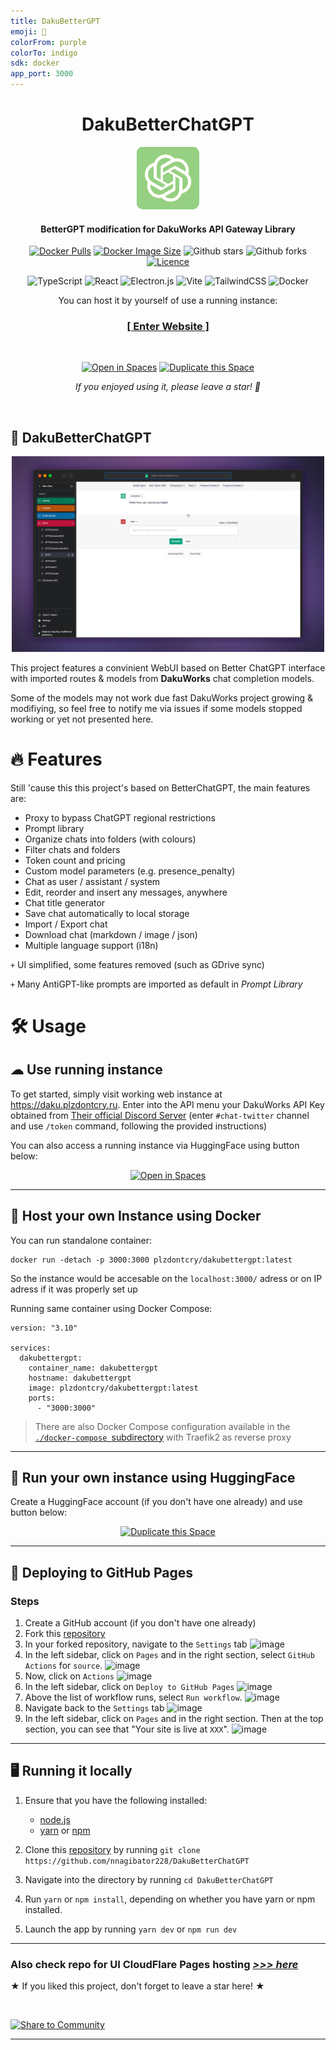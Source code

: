 ```yaml
---
title: DakuBetterGPT
emoji: 🔮
colorFrom: purple
colorTo: indigo
sdk: docker
app_port: 3000
---
```


<h1 align="center"><b>DakuBetterChatGPT</b></h1>

<p align="center">
    <a href="https://daku.plzdontcry.ru" target="_blank"><img src="public/apple-touch-icon.png" alt="Better ChatGPT" width="100" /></a>
</p>

<h4 align="center"><b>BetterGPT modification for DakuWorks API Gateway Library</b></h4>

<div align="center">

[![Docker Pulls](https://badgen.net/docker/pulls/plzdontcry/dakubettergpt?icon=docker&label=pulls)](https://hub.docker.com/r/plzdontcry/dakubettergpt/)
[![Docker Image Size](https://badgen.net/docker/size/plzdontcry/dakubettergpt?icon=docker&label=image%20size)](https://hub.docker.com/r/plzdontcry/dakubettergpt/)
![Github stars](https://badgen.net/github/stars/nnagibator228/DakuBetterChatGPT?icon=github&label=stars)
![Github forks](https://badgen.net/github/forks/nnagibator228/DakuBetterChatGPT?icon=github&label=forks)
[![Licence](https://badgen.net/static/license/MIT/blue/)](https://hub.docker.com/r/plzdontcry/dakubettergpt/)

</div>

<div align="center">

![TypeScript](https://img.shields.io/badge/typescript-%23007ACC.svg?style=for-the-badge&logo=typescript&logoColor=white)
![React](https://img.shields.io/badge/react-%2320232a.svg?style=for-the-badge&logo=react&logoColor=%2361DAFB)
![Electron.js](https://img.shields.io/badge/Electron-191970?style=for-the-badge&logo=Electron&logoColor=white)
![Vite](https://img.shields.io/badge/vite-%23646CFF.svg?style=for-the-badge&logo=vite&logoColor=white)
![TailwindCSS](https://img.shields.io/badge/tailwindcss-%2338B2AC.svg?style=for-the-badge&logo=tailwind-css&logoColor=white)
![Docker](https://img.shields.io/badge/docker-%230db7ed.svg?style=for-the-badge&logo=docker&logoColor=white)


</div>

<p align="center">
   You can host it by yourself of use a running instance: 
   
</p>
 <h3 align="center"><a href="https://bettergpt.chat">[ Enter Website ]</a></h3>
<br>

<div align="center">

[![Open in Spaces](https://huggingface.co/datasets/huggingface/badges/resolve/main/open-in-hf-spaces-lg-dark.svg)](https://huggingface.co/spaces/plzdontcry/dakubettergpt)
[![Duplicate this Space](https://huggingface.co/datasets/huggingface/badges/resolve/main/duplicate-this-space-lg-dark.svg)](https://huggingface.co/spaces/plzdontcry/dakubettergpt?duplicate=true)


</div>
<p align="center"><i>If you enjoyed using it, please leave a star! 🌟</i></p>
<br>



## 🔮 DakuBetterChatGPT

<p align="center">
    <a href="https://daku.plzdontcry.ru" target="_blank">
        <img src="assets/preview.png" alt="landing" width=500 />
    </a>
</p>

This project features a convinient WebUI based on Better ChatGPT interface with imported routes & models from **DakuWorks** chat completion models.

Some of the models may not work due fast DakuWorks project growing & modifiying, so feel free to notify me via issues if some models stopped working or yet not presented here.

# 🔥 Features

Still 'cause this this project's based on BetterChatGPT, the main features are:

- Proxy to bypass ChatGPT regional restrictions
- Prompt library
- Organize chats into folders (with colours)
- Filter chats and folders
- Token count and pricing
- Custom model parameters (e.g. presence_penalty)
- Chat as user / assistant / system
- Edit, reorder and insert any messages, anywhere
- Chat title generator
- Save chat automatically to local storage
- Import / Export chat
- Download chat (markdown / image / json)
- Multiple language support (i18n)

`+` UI simplified, some features removed (such as GDrive sync)

`+` Many AntiGPT-like prompts are imported as default in *Prompt Library*


# 🛠️ Usage

## ☁ Use running instance

To get started, simply visit working web instance at <https://daku.plzdontcry.ru>. Enter into the API menu your DakuWorks API Key obtained from [Their official Discord Server](https://discord.gg/7xkscNK7) (enter `#chat-twitter` channel and use `/token` command, following the provided instructions)

You can also access a running instance via HuggingFace using button below:

<div align="center">

[![Open in Spaces](https://huggingface.co/datasets/huggingface/badges/resolve/main/open-in-hf-spaces-lg-dark.svg)](https://huggingface.co/spaces/plzdontcry/dakubettergpt)

</div>

---

## 🐳  Host your own Instance using Docker

You can run standalone container:
```
docker run -detach -p 3000:3000 plzdontcry/dakubettergpt:latest
```
So the instance would be accesable on the `localhost:3000/` adress or on IP adress if it was properly set up

Running same container using Docker Compose:
```
version: "3.10"

services:
  dakubettergpt:
    container_name: dakubettergpt
    hostname: dakubettergpt
    image: plzdontcry/dakubettergpt:latest
    ports:
      - "3000:3000"
```

> There are also Docker Compose configuration available in the [`./docker-compose `subdirectory](https://github.com/nnagibator228/DakuBetterChatGPT/tree/main/docker-compose) with Traefik2 as reverse proxy

---

## 🤗 Run your own instance using HuggingFace

Create a HuggingFace account (if you don't have one already) and use button below:

<div align="center">

[![Duplicate this Space](https://huggingface.co/datasets/huggingface/badges/resolve/main/duplicate-this-space-lg-dark.svg)](https://huggingface.co/spaces/plzdontcry/dakubettergpt?duplicate=true)

</div>

---

## 📑 Deploying to GitHub Pages

### Steps

1. Create a GitHub account (if you don't have one already)
1. Fork this [repository](https://github.com/nnagibator228/DakuBetterChatGPT)
1. In your forked repository, navigate to the `Settings` tab
   ![image](https://user-images.githubusercontent.com/59118459/223753577-9b6f8266-26e8-471b-8f45-a1a02fbab232.png)
1. In the left sidebar, click on `Pages` and in the right section, select `GitHub Actions` for `source`.
   ![image](https://user-images.githubusercontent.com/59118459/227568881-d8fb7baa-f890-4dee-8fc2-b6b429ba2098.png)
1. Now, click on `Actions`
   ![image](https://user-images.githubusercontent.com/59118459/223751928-cf2b91b9-4663-4a36-97de-5eb751b32c7e.png)
1. In the left sidebar, click on `Deploy to GitHub Pages`
   ![image](https://user-images.githubusercontent.com/59118459/223752459-183ec23f-72f5-436e-a088-e3386492b8cb.png)
1. Above the list of workflow runs, select `Run workflow`.
   ![image](https://user-images.githubusercontent.com/59118459/223753340-1270e038-d213-4d6f-938c-66a30dad7c88.png)
1. Navigate back to the `Settings` tab
   ![image](https://user-images.githubusercontent.com/59118459/223753577-9b6f8266-26e8-471b-8f45-a1a02fbab232.png)
1. In the left sidebar, click on `Pages` and in the right section. Then at the top section, you can see that "Your site is live at `XXX`".
   ![image](https://user-images.githubusercontent.com/59118459/227568881-d8fb7baa-f890-4dee-8fc2-b6b429ba2098.png)

---

## 🖥️ Running it locally

1. Ensure that you have the following installed:

   - [node.js](https://nodejs.org/en/)
   - [yarn](https://yarnpkg.com/) or [npm](https://www.npmjs.com/)

2. Clone this [repository](https://github.com/ztjhz/BetterChatGPT) by running `git clone https://github.com/nnagibator228/DakuBetterChatGPT`
3. Navigate into the directory by running `cd DakuBetterChatGPT`
4. Run `yarn` or `npm install`, depending on whether you have yarn or npm installed.
5. Launch the app by running `yarn dev` or `npm run dev`

---

### Also check repo for UI CloudFlare Pages hosting [*>>> here*](https://github.com/nnagibator228/DakuBetterChatGPT-Host)

★ If you liked this project, don't forget to leave a star here! ★

<br>

[![Share to Community](https://huggingface.co/datasets/huggingface/badges/resolve/main/powered-by-huggingface-dark.svg)](https://huggingface.co)

---
